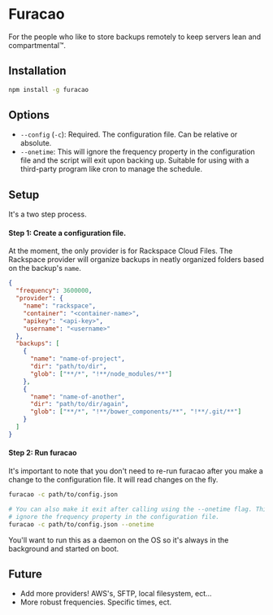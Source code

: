 # Furacao

For the people who like to store backups remotely to keep servers lean and
compartmental™.

## Installation

```bash
npm install -g furacao
```

## Options

* `--config` (`-c`): Required. The configuration file. Can be relative or absolute.
* `--onetime`: This will ignore the frequency property in the configuration file and the script will exit upon backing up. Suitable for using with a third-party program like cron to manage the schedule.

## Setup

It's a two step process.

#### Step 1: Create a configuration file.

At the moment, the only provider is for Rackspace Cloud Files. The Rackspace
provider will organize backups in neatly organized folders based on the backup's
`name`.

```json
{
  "frequency": 3600000,
  "provider": {
    "name": "rackspace",
    "container": "<container-name>",
    "apikey": "<api-key>",
    "username": "<username>"
  },
  "backups": [
    {
      "name": "name-of-project",
      "dir": "path/to/dir",
      "glob": ["**/*", "!**/node_modules/**"]
    },
    {
      "name": "name-of-another",
      "dir": "path/to/dir/again",
      "glob": ["**/*", "!**/bower_components/**", "!**/.git/**"]
    }
  ]
}
```

#### Step 2: Run furacao

It's important to note that you don't need to re-run furacao after you make a
change to the configuration file. It will read changes on the fly.

```bash
furacao -c path/to/config.json

# You can also make it exit after calling using the --onetime flag. This will
# ignore the frequency property in the configuration file.
furacao -c path/to/config.json --onetime
```

You'll want to run this as a daemon on the OS so it's always in the background
and started on boot.

## Future

* Add more providers! AWS's, SFTP, local filesystem, ect...
* More robust frequencies. Specific times, ect.

